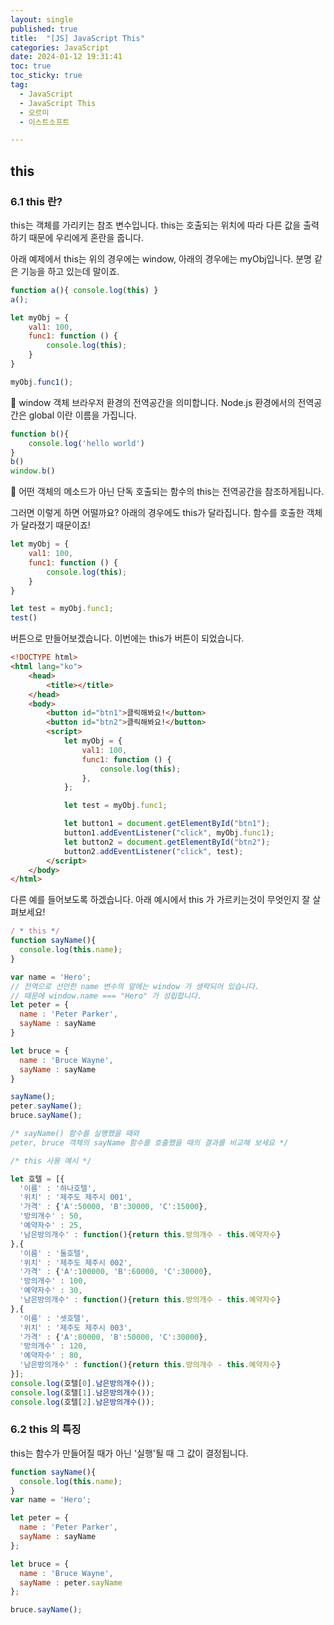 ```yaml
---
layout: single
published: true
title:  "[JS] JavaScript This"
categories: JavaScript
date: 2024-01-12 19:31:41
toc: true
toc_sticky: true
tag:   
  - JavaScript
  - JavaScript This
  - 오르미
  - 이스트소프트

---
```


## this

### 6.1 this 란?

this는 객체를 가리키는 참조 변수입니다. this는 호출되는 위치에 따라 다른 값을 출력하기 때문에 우리에게 혼란을 줍니다.

아래 예제에서 this는 위의 경우에는 window, 아래의 경우에는 myObj입니다. 분명 같은 기능을 하고 있는데 말이죠.

```jsx
function a(){ console.log(this) }
a();
```

```jsx
let myObj = {
    val1: 100,
    func1: function () {
        console.log(this);
    }
}

myObj.func1();
```

<div class="notice--primary" markdown="1">
🧐 window 객체
브라우저 환경의 전역공간을 의미합니다. Node.js 환경에서의 전역공간은 global 이란 이름을 가집니다.

```jsx
function b(){
    console.log('hello world')
}
b()
window.b()
```

</div>

<div class="notice--primary" markdown="1">
🧐 어떤 객체의 메소드가 아닌 단독 호출되는 함수의 this는 전역공간을 참조하게됩니다.

</div>

그러면 이렇게 하면 어떨까요? 아래의 경우에도 this가 달라집니다. 함수를 호출한 객체가 달라졌기 때문이죠!

```jsx
let myObj = {
    val1: 100,
    func1: function () {
        console.log(this);
    }
}

let test = myObj.func1;
test()
```

버튼으로 만들어보겠습니다. 이번에는 this가 버튼이 되었습니다. 

```html
<!DOCTYPE html>
<html lang="ko">
    <head>
        <title></title>
    </head>
    <body>
        <button id="btn1">클릭해봐요!</button>
        <button id="btn2">클릭해봐요!</button>
        <script>
            let myObj = {
                val1: 100,
                func1: function () {
                    console.log(this);
                },
            };

            let test = myObj.func1;

            let button1 = document.getElementById("btn1");
            button1.addEventListener("click", myObj.func1);
            let button2 = document.getElementById("btn2");
            button2.addEventListener("click", test);
        </script>
    </body>
</html>
```

다른 예를 들어보도록 하겠습니다. 아래 예시에서 this 가 가르키는것이 무엇인지 잘 살펴보세요!

```jsx
/ * this */
function sayName(){
  console.log(this.name);
}

var name = 'Hero'; 
// 전역으로 선언한 name 변수의 앞에는 window 가 생략되어 있습니다. 
// 때문에 window.name === "Hero" 가 성립합니다.
let peter = {
  name : 'Peter Parker',
  sayName : sayName
}

let bruce = {
  name : 'Bruce Wayne',
  sayName : sayName
}

sayName();
peter.sayName(); 
bruce.sayName();

/* sayName() 함수를 실행했을 때와 
peter, bruce 객체의 sayName 함수를 호출했을 때의 결과를 비교해 보세요 */
```

```jsx
/* this 사용 예시 */

let 호텔 = [{
  '이름' : '하나호텔',
  '위치' : '제주도 제주시 001',
  '가격' : {'A':50000, 'B':30000, 'C':15000},
  '방의개수' : 50,
  '예약자수' : 25,
  '남은방의개수' : function(){return this.방의개수 - this.예약자수}
},{
  '이름' : '둘호텔',
  '위치' : '제주도 제주시 002',
  '가격' : {'A':100000, 'B':60000, 'C':30000},
  '방의개수' : 100,
  '예약자수' : 30,
  '남은방의개수' : function(){return this.방의개수 - this.예약자수}
},{
  '이름' : '셋호텔',
  '위치' : '제주도 제주시 003',
  '가격' : {'A':80000, 'B':50000, 'C':30000},
  '방의개수' : 120,
  '예약자수' : 80,
  '남은방의개수' : function(){return this.방의개수 - this.예약자수}
}];
console.log(호텔[0].남은방의개수());
console.log(호텔[1].남은방의개수());
console.log(호텔[2].남은방의개수());
```

### 6.2 this 의 특징

this는 함수가 만들어질 때가 아닌 '실행'될 때 그 값이 결정됩니다.

```jsx
function sayName(){
  console.log(this.name);
}
var name = 'Hero';

let peter = {
  name : 'Peter Parker',
  sayName : sayName
};

let bruce = {
  name : 'Bruce Wayne',
  sayName : peter.sayName
};

bruce.sayName();
```